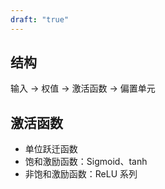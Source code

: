 ```yaml
---
draft: "true"
---
```


## 结构

输入 -> 权值 -> 激活函数 -> 偏置单元

## 激活函数

- 单位跃迁函数
- 饱和激励函数：Sigmoid、tanh
- 非饱和激励函数：ReLU 系列